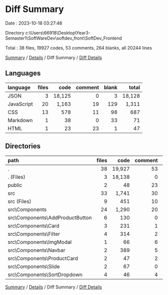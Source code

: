 # Diff Summary

Date : 2023-10-18 03:27:48

Directory c:\\Users\\66918\\Desktop\\Year3-Semaster1\\SoftWareDev\\softdev_front\\SoftDev_Frontend

Total : 38 files,  19927 codes, 53 comments, 264 blanks, all 20244 lines

[Summary](results.md) / [Details](details.md) / Diff Summary / [Diff Details](diff-details.md)

## Languages
| language | files | code | comment | blank | total |
| :--- | ---: | ---: | ---: | ---: | ---: |
| JSON | 3 | 18,125 | 0 | 3 | 18,128 |
| JavaScript | 20 | 1,163 | 19 | 129 | 1,311 |
| CSS | 13 | 578 | 11 | 98 | 687 |
| Markdown | 1 | 38 | 0 | 33 | 71 |
| HTML | 1 | 23 | 23 | 1 | 47 |

## Directories
| path | files | code | comment | blank | total |
| :--- | ---: | ---: | ---: | ---: | ---: |
| . | 38 | 19,927 | 53 | 264 | 20,244 |
| . (Files) | 3 | 18,138 | 0 | 35 | 18,173 |
| public | 2 | 48 | 23 | 2 | 73 |
| src | 33 | 1,741 | 30 | 227 | 1,998 |
| src (Files) | 9 | 451 | 10 | 50 | 511 |
| src\\Components | 24 | 1,290 | 20 | 177 | 1,487 |
| src\\Components\\AddProductButton | 6 | 130 | 0 | 15 | 145 |
| src\\Components\\Card | 3 | 231 | 1 | 45 | 277 |
| src\\Components\\Filter | 4 | 314 | 2 | 37 | 353 |
| src\\Components\\ImgModal | 1 | 66 | 6 | 12 | 84 |
| src\\Components\\Navbar | 2 | 389 | 5 | 43 | 437 |
| src\\Components\\ProductCard | 2 | 47 | 2 | 7 | 56 |
| src\\Components\\Slide | 2 | 67 | 0 | 12 | 79 |
| src\\Components\\SortDropdown | 4 | 46 | 4 | 6 | 56 |

[Summary](results.md) / [Details](details.md) / Diff Summary / [Diff Details](diff-details.md)